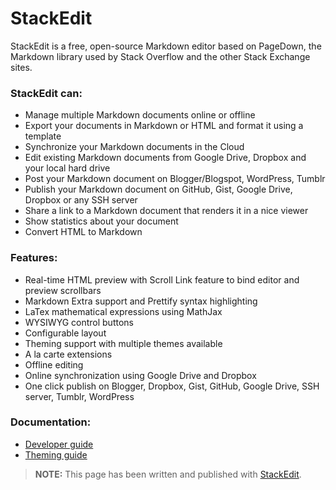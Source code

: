 StackEdit
=========

StackEdit is a free, open-source Markdown editor based on PageDown, the Markdown library used by Stack Overflow and the other Stack Exchange sites.

### StackEdit can:
 
 - Manage multiple Markdown documents online or offline
 - Export your documents in Markdown or HTML and format it using a template
 - Synchronize your Markdown documents in the Cloud
 - Edit existing Markdown documents from Google Drive, Dropbox and your local hard drive
 - Post your Markdown document on Blogger/Blogspot, WordPress, Tumblr
 - Publish your Markdown document on GitHub, Gist, Google Drive, Dropbox or any SSH server
 - Share a link to a Markdown document that renders it in a nice viewer
 - Show statistics about your document
 - Convert HTML to Markdown

### Features:

 - Real-time HTML preview with Scroll Link feature to bind editor and preview scrollbars
 - Markdown Extra support and Prettify syntax highlighting
 - LaTex mathematical expressions using MathJax
 - WYSIWYG control buttons
 - Configurable layout
 - Theming support with multiple themes available
 - A la carte extensions
 - Offline editing
 - Online synchronization using Google Drive and Dropbox
 - One click publish on Blogger, Dropbox, Gist, GitHub, Google Drive, SSH server, Tumblr, WordPress

### Documentation:

 - [Developer guide][2]
 - [Theming guide][1]

> **NOTE:** This page has been written and published with [StackEdit][3].


  [1]: https://github.com/benweet/stackedit/blob/master/doc/theming.md#stackedit-theming-guide "Theming guide"
  [2]: https://github.com/benweet/stackedit/blob/master/doc/developer-guide.md#developer-guide "Developer guide"
  [3]: http://benweet.github.io/stackedit/ "StackEdit"